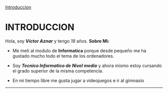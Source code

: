 [Introduccion](#INTRODUCCION)

# INTRODUCCION
Hola, soy __*Víctor Aznar*__ y tengo *18* años. **Sobre Mi:** 

+ Me meti al modulo de __Informatica__ porque desde pequeño me ha gustado mucho todo el tema de los ordenadores.

+ Soy __*Tecnico Informatico de Nivel medio*__ y ahora mismo estoy cursando el grado superior de la misma competencia.

+ En mi tiempo libre me gusta jugar a videojuegos e ir al gimnasio

<hr>

